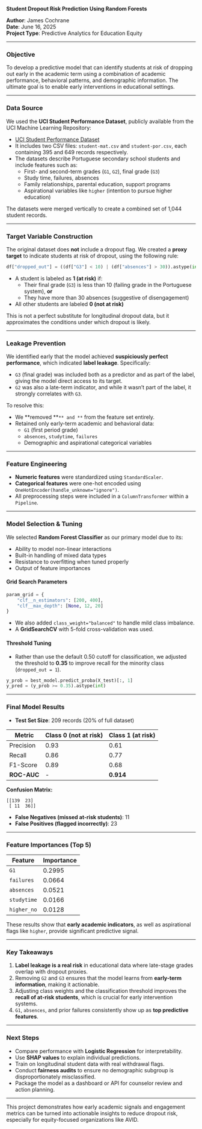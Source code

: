 **Student Dropout Risk Prediction Using Random Forests**

**Author**: James Cochrane\
**Date**: June 16, 2025\
**Project Type**: Predictive Analytics for Education Equity

---

### Objective

To develop a predictive model that can identify students at risk of dropping out early in the academic term using a combination of academic performance, behavioral patterns, and demographic information. The ultimate goal is to enable early interventions in educational settings.

---

### Data Source

We used the **UCI Student Performance Dataset**, publicly available from the UCI Machine Learning Repository:

- [UCI Student Performance Dataset](https://archive.ics.uci.edu/ml/datasets/student+performance)
- It includes two CSV files: `student-mat.csv` and `student-por.csv`, each containing 395 and 649 records respectively.
- The datasets describe Portuguese secondary school students and include features such as:
  - First- and second-term grades (`G1`, `G2`), final grade (`G3`)
  - Study time, failures, absences
  - Family relationships, parental education, support programs
  - Aspirational variables like `higher` (intention to pursue higher education)

The datasets were merged vertically to create a combined set of 1,044 student records.

---

### Target Variable Construction

The original dataset does **not** include a dropout flag. We created a **proxy target** to indicate students at risk of dropout, using the following rule:

```python
df["dropped_out"] = ((df["G3"] < 10) | (df["absences"] > 30)).astype(int)
```

- A student is labeled as **1 (at risk)** if:
  - Their final grade (`G3`) is less than 10 (failing grade in the Portuguese system), **or**
  - They have more than 30 absences (suggestive of disengagement)
- All other students are labeled **0 (not at risk)**

This is not a perfect substitute for longitudinal dropout data, but it approximates the conditions under which dropout is likely.

---

### Leakage Prevention

We identified early that the model achieved **suspiciously perfect performance**, which indicated **label leakage**. Specifically:

- `G3` (final grade) was included both as a predictor and as part of the label, giving the model direct access to its target.
- `G2` was also a late-term indicator, and while it wasn’t part of the label, it strongly correlates with `G3`.

To resolve this:

- We **removed **``** and **`` from the feature set entirely.
- Retained only early-term academic and behavioral data:
  - `G1` (first period grade)
  - `absences`, `studytime`, `failures`
  - Demographic and aspirational categorical variables

---

### Feature Engineering

- **Numeric features** were standardized using `StandardScaler`.
- **Categorical features** were one-hot encoded using `OneHotEncoder(handle_unknown="ignore")`.
- All preprocessing steps were included in a `ColumnTransformer` within a `Pipeline`.

---

### Model Selection & Tuning

We selected **Random Forest Classifier** as our primary model due to its:

- Ability to model non-linear interactions
- Built-in handling of mixed data types
- Resistance to overfitting when tuned properly
- Output of feature importances

#### Grid Search Parameters

```python
param_grid = {
    "clf__n_estimators": [200, 400],
    "clf__max_depth": [None, 12, 20]
}
```

- We also added `class_weight="balanced"` to handle mild class imbalance.
- A **GridSearchCV** with 5-fold cross-validation was used.

#### Threshold Tuning

- Rather than use the default 0.50 cutoff for classification, we adjusted the threshold to **0.35** to improve recall for the minority class (`dropped_out = 1`).

```python
y_prob = best_model.predict_proba(X_test)[:, 1]
y_pred = (y_prob >= 0.35).astype(int)
```

---

### Final Model Results

- **Test Set Size**: 209 records (20% of full dataset)

| Metric      | Class 0 (not at risk) | Class 1 (at risk) |
| ----------- | --------------------- | ----------------- |
| Precision   | 0.93                  | 0.61              |
| Recall      | 0.86                  | 0.77              |
| F1-Score    | 0.89                  | 0.68              |
| **ROC-AUC** | -                     | **0.914**         |

**Confusion Matrix:**

```
[[139  23]
 [ 11  36]]
```

- **False Negatives (missed at-risk students)**: 11
- **False Positives (flagged incorrectly)**: 23

---

### Feature Importances (Top 5)

| Feature     | Importance |
| ----------- | ---------- |
| `G1`        | 0.2995     |
| `failures`  | 0.0664     |
| `absences`  | 0.0521     |
| `studytime` | 0.0166     |
| `higher_no` | 0.0128     |

These results show that **early academic indicators**, as well as aspirational flags like `higher`, provide significant predictive signal.

---

### Key Takeaways

1. **Label leakage is a real risk** in educational data where late-stage grades overlap with dropout proxies.
2. Removing `G2` and `G3` ensures that the model learns from **early-term information**, making it actionable.
3. Adjusting class weights and the classification threshold improves the **recall of at-risk students**, which is crucial for early intervention systems.
4. `G1`, `absences`, and prior failures consistently show up as **top predictive features**.

---

### Next Steps

- Compare performance with **Logistic Regression** for interpretability.
- Use **SHAP values** to explain individual predictions.
- Train on longitudinal student data with real withdrawal flags.
- Conduct **fairness audits** to ensure no demographic subgroup is disproportionately misclassified.
- Package the model as a dashboard or API for counselor review and action planning.

---

This project demonstrates how early academic signals and engagement metrics can be turned into actionable insights to reduce dropout risk, especially for equity-focused organizations like AVID.

